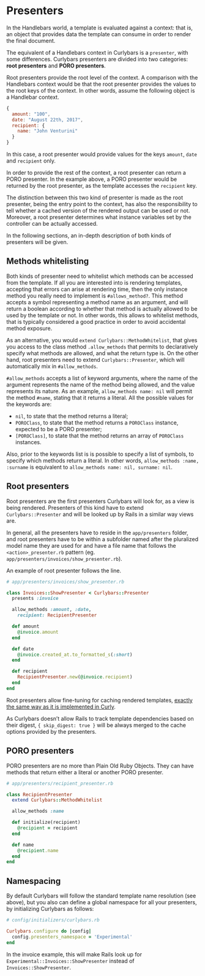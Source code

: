 # Presenters

In the Handlebars world, a template is evaluated against a context: that is, an object that provides data the template can consume in order to render the final document.

The equivalent of a Handlebars context in Curlybars is a `presenter`, with some differences. Curlybars presenters are divided into two categories: **root presenters** and **PORO presenters**.

Root presenters provide the root level of the context. A comparison with the Handlebars context would be that the root presenter provides the values to the root keys of the context. In other words, assume the following object is a Handlebar context.

```js
{
  amount: "100",
  date: "August 22th, 2017",
  recipient: {
    name: "John Venturini"
  }
}
```

In this case, a root presenter would provide values for the keys `amount`, `date` and `recipient` only.

In order to provide the rest of the context, a root presenter can return a PORO presenter. In the example above, a PORO presenter would be returned by the root presenter, as the template accesses the `recipient` key.

The distinction between this two kind of presenter is made as the root presenter, being the entry point to the context, has also the responsibility to tell whether a cached version of the rendered output can be used or not. Moreover, a root presenter determines what instance variables set by the controller can be actually accessed.

In the following sections, an in-depth description of both kinds of presenters will be given.

## Methods whitelisting

Both kinds of presenter need to whitelist which methods can be accessed from the template. If all you are interested into is rendering templates, accepting that errors can arise at rendering time, then the only instance method you really need to implement is `#allows_method?`. This method accepts a symbol representing a method name as an argument, and will return a boolean according to whether that method is actually allowed to be used by the template or not. In other words, this allows to whitelist methods, that is typically considered a good practice in order to avoid accidental method exposure.

As an alternative, you would `extend Curlybars::MethodWhitelist`, that gives you access to the class method `.allow_methods` that permits to declaratively specify what methods are allowed, and what the return type is. On the other hand, root presenters need to extend `Curlybars::Presenter`, which will automatically mix in `#allow_methods`.

`#allow_methods` accepts a list of keyword arguments, where the name of the argument represents the name of the method being allowed, and the value represents its nature. As an example, `allow_methods name: nil` will permit the method `#name`, stating that it returns a literal. All the possible values for the keywords are:

 * `nil`, to state that the method returns a literal;
 * `POROClass`, to state that the method returns a `POROClass` instance, expected to be a PORO presenter;
 * `[POROClass]`, to state that the method returns an array of `POROClass` instances.

Also, prior to the keywords list is is possible to specify a list of symbols, to specify which methods return a literal. In other words, `allow_methods :name, :surname` is equivalent to `allow_methods name: nil, surname: nil`.

## Root presenters

Root presenters are the first presenters Curlybars will look for, as a view is being rendered. Presenters of this kind have to extend `Curlybars::Presenter` and will be looked up by Rails in a similar way views are.

In general, all the presenters have to reside in the `app/presenters` folder, and root presenters have to be within a subfolder named after the pluralized model name they are used for and have a file name that follows the `<action>_presenter.rb` pattern (eg. `app/presenters/invoices/show_presenter.rb`).

An example of root presenter follows the line.

```ruby
# app/presenters/invoices/show_presenter.rb

class Invoices::ShowPresenter < Curlybars::Presenter
  presents :invoice

  allow_methods :amount, :date,
    recipient: RecipientPresenter

  def amount
    @invoice.amount
  end

  def date
    @invoice.created_at.to_formatted_s(:short)
  end

  def recipient
    RecipientPresenter.new(@invoice.recipient)
  end
end
```

Root presenters allow fine-tuning for caching rendered templates, [exactly the same way as it is implemented in Curly](https://github.com/zendesk/curly#caching).

As Curlybars doesn’t allow Rails to track template dependencies based on their digest, `{ skip_digest: true }` will be always merged to the cache options provided by the presenters.

## PORO presenters

PORO presenters are no more than Plain Old Ruby Objects. They can have methods that return either a literal or another PORO presenter.

```ruby
# app/presenters/recipient_presenter.rb

class RecipientPresenter
  extend Curlybars::MethodWhitelist

  allow_methods :name

  def initialize(recipient)
    @recipient = recipient
  end

  def name
    @recipient.name
  end
end
```

## Namespacing

By default Curlybars will follow the standard template name resolution (see above), but you also can define a global namespace for all your presenters, by initializing Curlybars as follows:

```ruby
# config/initializers/curlybars.rb

Curlybars.configure do |config|
  config.presenters_namespace = 'Experimental'
end
```

In the invoice example, this will make Rails look up for `Experimental::Invoices::ShowPresenter` instead of `Invoices::ShowPresenter`.

